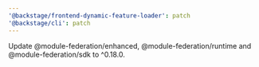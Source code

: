 ```yaml
---
'@backstage/frontend-dynamic-feature-loader': patch
'@backstage/cli': patch
---
```


Update @module-federation/enhanced, @module-federation/runtime and @module-federation/sdk to ^0.18.0.
